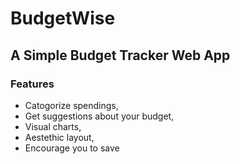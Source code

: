 # BudgetWise

## A Simple Budget Tracker Web App

### Features
* Catogorize spendings,
* Get suggestions about your budget,
* Visual charts,
* Aestethic layout,
* Encourage you to save